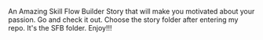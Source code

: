 An Amazing Skill Flow Builder Story that will make you motivated about your passion. Go and check it out. Choose the story folder after entering my repo. It's the SFB folder. Enjoy!!!